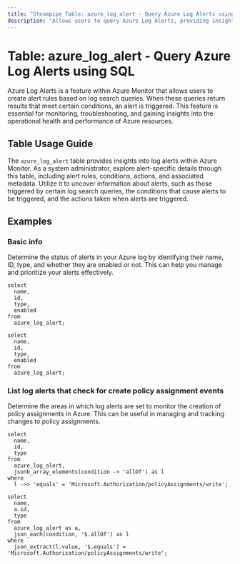 ```yaml
---
title: "Steampipe Table: azure_log_alert - Query Azure Log Alerts using SQL"
description: "Allows users to query Azure Log Alerts, providing insights into the log alerts set up within their Azure resources."
---
```


# Table: azure_log_alert - Query Azure Log Alerts using SQL

Azure Log Alerts is a feature within Azure Monitor that allows users to create alert rules based on log search queries. When these queries return results that meet certain conditions, an alert is triggered. This feature is essential for monitoring, troubleshooting, and gaining insights into the operational health and performance of Azure resources.

## Table Usage Guide

The `azure_log_alert` table provides insights into log alerts within Azure Monitor. As a system administrator, explore alert-specific details through this table, including alert rules, conditions, actions, and associated metadata. Utilize it to uncover information about alerts, such as those triggered by certain log search queries, the conditions that cause alerts to be triggered, and the actions taken when alerts are triggered.

## Examples

### Basic info
Determine the status of alerts in your Azure log by identifying their name, ID, type, and whether they are enabled or not. This can help you manage and prioritize your alerts effectively.

```sql+postgres
select
  name,
  id,
  type,
  enabled
from
  azure_log_alert;
```

```sql+sqlite
select
  name,
  id,
  type,
  enabled
from
  azure_log_alert;
```

### List log alerts that check for create policy assignment events
Determine the areas in which log alerts are set to monitor the creation of policy assignments in Azure. This can be useful in managing and tracking changes to policy assignments.

```sql+postgres
select
  name,
  id,
  type
from
  azure_log_alert,
  jsonb_array_elements(condition -> 'allOf') as l
where
  l ->> 'equals' = 'Microsoft.Authorization/policyAssignments/write';
```

```sql+sqlite
select
  name,
  a.id,
  type
from
  azure_log_alert as a,
  json_each(condition, '$.allOf') as l
where
  json_extract(l.value, '$.equals') = 'Microsoft.Authorization/policyAssignments/write';
```